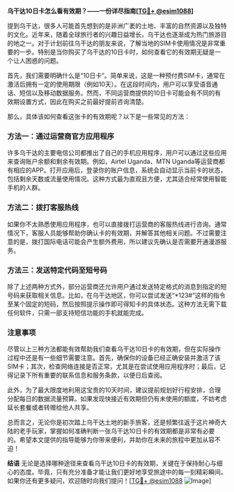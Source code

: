 **乌干达10日卡怎么看有效期？——一份详尽指南[[TG💪+ @esim1088](https://t.me/s/esim1088)]**

提到乌干达，很多人可能首先想到的是非洲广袤的土地、丰富的自然资源以及独特的文化。近年来，随着全球旅行者的兴趣日益增长，乌干达也逐渐成为热门旅游目的地之一。对于计划前往乌干达的朋友来说，了解当地的SIM卡使用情况是非常重要的一步。特别是当你购买了乌干达的10日卡时，如何查看它的有效期无疑是一个让人困惑的问题。

首先，我们需要明确什么是“10日卡”。简单来说，这是一种预付费SIM卡，通常在激活后拥有一定的使用期限（例如10天）。在这段时间内，用户可以享受语音通话、短信以及移动数据服务。然而，不同运营商提供的10日卡可能会有不同的有效期设置方式，因此在购买之前最好提前咨询清楚。

那么，具体该如何查看这张卡的有效期呢？以下是一些常见的方法：

### 方法一：通过运营商官方应用程序
许多乌干达的主要电信公司都推出了自己的手机应用程序，用户可以通过这些应用来查询账户余额和剩余有效期。例如，Airtel Uganda、MTN Uganda等运营商都有相应的APP。打开应用后，登录你的账户信息，系统会自动显示当前卡的状态，包括剩余天数或流量使用情况。这种方式最为直观且方便，尤其适合经常使用智能手机的人群。

### 方法二：拨打客服热线
如果你不太熟悉使用应用程序，也可以直接拨打运营商的客服热线进行咨询。通常情况下，客服人员能够帮助你确认卡的有效期，并解答其他相关问题。不过需要注意的是，拨打国际电话可能会产生额外费用，所以建议先确认是否需要开通漫游服务。

### 方法三：发送特定代码至短号码
除了上述两种方式外，部分运营商还允许用户通过发送特定格式的消息到指定的短号码来获取相关信息。比如，在乌干达地区，你可以尝试发送“*123#”这样的指令至某个固定的短码，然后按照提示操作即可得知卡的具体状态。这种方法无需下载任何软件，只需一部支持短信功能的手机就能完成。

### 注意事项
尽管以上三种方法都能有效帮助我们查看乌干达10日卡的有效期，但在实际操作过程中还是有一些细节需要注意。首先，确保你的设备已经正确安装并激活了该SIM卡；其次，检查网络连接是否正常，尤其是在尝试使用应用程序时；最后，记得记录下所有重要的联系信息和服务条款，以便日后查阅。

此外，为了最大限度地利用这宝贵的10天时间，建议提前规划好行程安排，合理分配每日的数据流量预算。如果发现快接近有效期但仍有未使用的额度，不妨考虑延长套餐或者转赠给他人共享。

总而言之，无论你是初次踏上乌干达土地的新手旅客，还是频繁往返于这片神奇大陆的老手玩家，掌握如何准确判断一张乌干达10日卡的有效期都是非常有必要的。希望本文提供的指导能够为你带来便利，并助你在未来的旅程中更加从容不迫！

**结语**
无论是选择哪种途径来查看乌干达10日卡的有效期，关键在于保持耐心与细心的态度。毕竟，只有充分准备才能让我们更好地享受旅途中的每一刻精彩瞬间。如果你还有更多疑问，欢迎随时向我们提问！[[TG💪+ @esim1088](https://t.me/s/esim1088) ![Image](https://i.postimg.cc/4NQfJmqS/Snipaste-2025-05-13-00-14-12.png)]